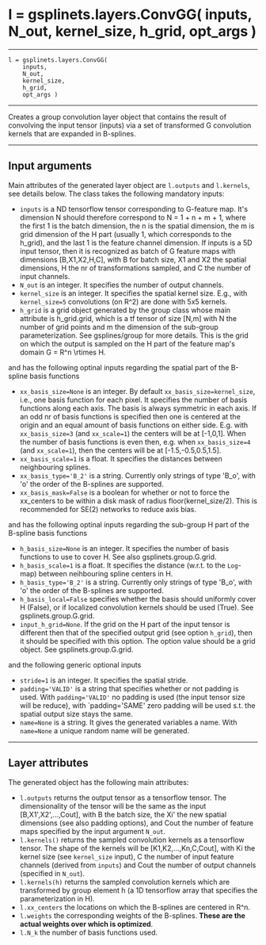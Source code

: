 # l = gsplinets.layers.ConvGG( inputs, N_out, kernel_size, h_grid, opt_args )

---

````
l = gsplinets.layers.ConvGG( 
    inputs, 
    N_out, 
    kernel_size, 
    h_grid, 
    opt_args )
````

---

Creates a group convolution layer object that contains the result of convolving the input tensor (inputs) via a set of transformed G convolution kernels that are expanded in B-splines. 

---

## Input arguments

Main attributes of the generated layer object are `l.outputs` and `l.kernels`, see details below. The class takes the following mandatory inputs:

* `inputs` is a ND tensorflow tensor corresponding to G-feature map. It's dimension N should therefore correspond to N = 1 + n + m + 1, where the first 1 is the batch dimension, the n is the spatial dimension, the m is grid dimension of the H part (usually 1, which corresponds to the h_grid), and the last 1 is the feature channel dimension. If inputs is a 5D input tensor, then it is recognized as batch of G feature maps with dimensions [B,X1,X2,H,C], with B for batch size, X1 and X2 the spatial dimensions, H the nr of transformations sampled, and C the number of input channels.
* `N_out` is an integer. It specifies the number of output channels.
* `kernel_size` is an integer. It specifies the spatial kernel size. E.g., with `kernel_size=5` convolutions (on R^2) are done with 5x5 kernels.
* `h_grid` is a grid object generated by the group class whose main attribute is h_grid.grid, which is a tf tensor of size [N,m] with N the number of grid points and m the dimension of the sub-group parameterization. See gsplines/group for more details. This is the grid on which the output is sampled on the H part of the feature map's domain G = R^n \rtimes H.

and has the following optinal inputs regarding the spatial part of the B-spline basis functions

* `xx_basis_size=None` is an integer. By default `xx_basis_size=kernel_size`, i.e., one basis function for each pixel. It specifies the number of basis functions along each axis. The basis is always symmetric in each axis. If an odd nr of basis functions is specified then one is centered at the origin and an equal amount of basis functions on either side. E.g. with `xx_basis_size=3` (and `xx_scale=1`) the centers will be at [-1,0,1]. When the number of basis functions is even then, e.g. when `xx_basis_size=4` (and `xx_scale=1`), then the centers will be at [-1.5,-0.5,0.5,1.5].
* `xx_basis_scale=1` is a float. It specifies the distances between neighbouring splines.
* `xx_basis_type='B_2'` is a string. Currently only strings of type 'B_o', with 'o' the order of the B-splines are supported.
* `xx_basis_mask=False` is a boolean for whether or not to force the xx_centers to be within a disk mask of radius floor(kernel_size/2). This is recommended for SE(2) networks to reduce axis bias.

and has the following optinal inputs regarding the sub-group H part of the B-spline basis functions

* `h_basis_size=None` is an integer. It specifies the number of basis functions to use to cover H. See also gsplinets.group.G.grid.
* `h_basis_scale=1` is a float. It specifies the distance (w.r.t. to the `Log`-map) between neihbouring spline centers in H.
* `h_basis_type='B_2'` is a string. Currently only strings of type 'B_o', with 'o' the order of the B-splines are supported.
* `h_basis_local=False` specifies whether the basis should uniformly cover H (False), or if localized convolution kernels should be used (True). See gsplinets.group.G.grid.
* `input_h_grid=None`. If the grid on the H part of the input tensor is different then that of the specified output grid (see option `h_grid`), then it should be specified with this option. The option value should be a grid object. See gsplinets.group.G.grid.

and the following generic optional inputs

* `stride=1` is an integer. It specifies the spatial stride.
* `padding='VALID'` is a string that specifies whether or not padding is used. With `padding='VALID'` no padding is used (the input tensor size will be reduce), with `padding='SAME' zero padding will be used s.t. the spatial output size stays the same.
* `name=None` is a string. It gives the generated variables a name. With `name=None` a unique random name will be generated.

---

## Layer attributes

The generated object has the following main attributes:

* `l.outputs` returns the output tensor as a tensorflow tensor. The dimensionality of the tensor will be the same as the input [B,X1',X2',...,Cout], with B the batch size, the Xi' the new spatial dimensions (see also padding options), and Cout the number of feature maps specified by the input argument `N_out`.
* `l.kernels()` returns the sampled convolution kernels as a tensorflow tensor. The shape of the kernels will be [K1,K2,...,Kn,C,Cout], with Ki the kernel size (see `kernel_size` input), C the number of input feature channels (derived from `inputs`) and Cout the number of output channels (specified in `N_out`).
* `l.kernels(h)` returns the sampled convolution kernels which are transformed by group element h (a 1D tensorflow array that specifies the parameterization in H).
* `l.xx_centers` the locations on which the B-splines are centered in R^n.
* `l.weights` the corresponding weights of the B-splines. **These are the actual weights over which is optimized**.
* `l.N_k` the number of basis functions used.